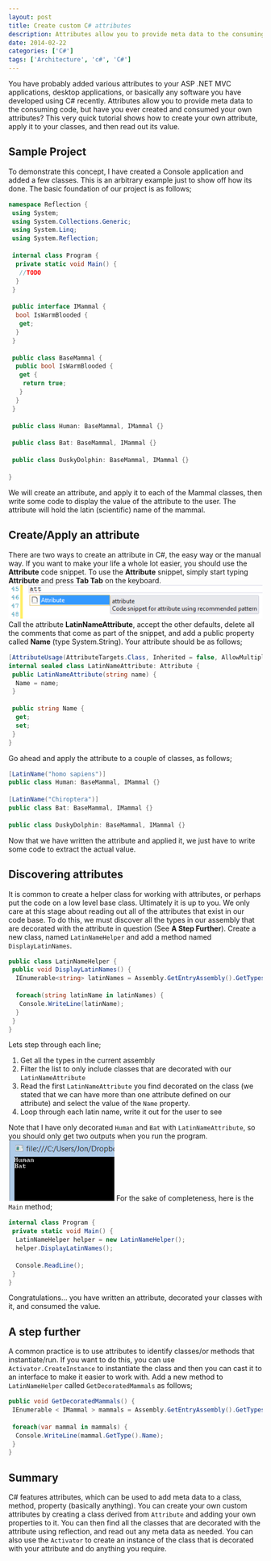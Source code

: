 ```yaml
---
layout: post
title: Create custom C# attributes
description: Attributes allow you to provide meta data to the consuming code, but have you ever created and consumed your own attributes?
date: 2014-02-22
categories: ['C#']
tags: ['Architecture', 'c#', 'C#']
---
```


You have probably added various attributes to your ASP .NET MVC applications, desktop applications, or basically any software you have developed using C# recently. Attributes allow you to provide meta data to the consuming code, but have you ever created and consumed your own attributes? This very quick tutorial shows how to create your own attribute, apply it to your classes, and then read out its value.

## Sample Project

To demonstrate this concept, I have created a Console application and added a few classes. This is an arbitrary example just to show off how its done. The basic foundation of our project is as follows;

```csharp
namespace Reflection {
 using System;
 using System.Collections.Generic;
 using System.Linq;
 using System.Reflection;

 internal class Program {
  private static void Main() {
   //TODO
  }
 }

 public interface IMammal {
  bool IsWarmBlooded {
   get;
  }
 }

 public class BaseMammal {
  public bool IsWarmBlooded {
   get {
    return true;
   }
  }
 }

 public class Human: BaseMammal, IMammal {}

 public class Bat: BaseMammal, IMammal {}

 public class DuskyDolphin: BaseMammal, IMammal {}

}
```

We will create an attribute, and apply it to each of the Mammal classes, then write some code to display the value of the attribute to the user. The attribute will hold the latin (scientific) name of the mammal.

## Create/Apply an attribute

There are two ways to create an attribute in C#, the easy way or the manual way. If you want to make your life a whole lot easier, you should use the **Attribute** code snippet. To use the **Attribute** snippet, simply start typing **Attribute** and press **Tab Tab** on the keyboard. ![Attribute Code Snippet](attributecodesnippet1.png) Call the attribute **LatinNameAttribute**, accept the other defaults, delete all the comments that come as part of the snippet, and add a public property called **Name** (type System.String). Your attribute should be as follows;

```csharp
[AttributeUsage(AttributeTargets.Class, Inherited = false, AllowMultiple = true)]
internal sealed class LatinNameAttribute: Attribute {
 public LatinNameAttribute(string name) {
  Name = name;
 }

 public string Name {
  get;
  set;
 }
}
```

Go ahead and apply the attribute to a couple of classes, as follows;

```csharp
[LatinName("homo sapiens")]
public class Human: BaseMammal, IMammal {}

[LatinName("Chiroptera")]
public class Bat: BaseMammal, IMammal {}

public class DuskyDolphin: BaseMammal, IMammal {}
```

Now that we have written the attribute and applied it, we just have to write some code to extract the actual value.

## Discovering attributes

It is common to create a helper class for working with attributes, or perhaps put the code on a low level base class. Ultimately it is up to you. We only care at this stage about reading out all of the attributes that exist in our code base. To do this, we must discover all the types in our assembly that are decorated with the attribute in question (See **A Step Further**). Create a new class, named `LatinNameHelper` and add a method named `DisplayLatinNames`.

```csharp
public class LatinNameHelper {
 public void DisplayLatinNames() {
  IEnumerable<string> latinNames = Assembly.GetEntryAssembly().GetTypes().Where(t => t.GetCustomAttributes(typeof(LatinNameAttribute), true).Any()).Select(t => ((LatinNameAttribute) t.GetCustomAttributes(typeof(LatinNameAttribute), true).First()).Name);

  foreach(string latinName in latinNames) {
   Console.WriteLine(latinName);
  }
 }
}
```

Lets step through each line;

1.  Get all the types in the current assembly
2.  Filter the list to only include classes that are decorated with our `LatinNameAttribute`
3.  Read the first `LatinNameAttribute` you find decorated on the class (we stated that we can have more than one attribute defined on our attribute) and select the value of the `Name` property.
4.  Loop through each latin name, write it out for the user to see

Note that I have only decorated `Human` and `Bat` with `LatinNameAttribute`, so you should only get two outputs when you run the program. ![Screenshot of attribute names](screenshot1.png) For the sake of completeness, here is the `Main` method;

```csharp
internal class Program {
 private static void Main() {
  LatinNameHelper helper = new LatinNameHelper();
  helper.DisplayLatinNames();

  Console.ReadLine();
 }
}
```

Congratulations... you have written an attribute, decorated your classes with it, and consumed the value.

## A step further

A common practice is to use attributes to identify classes/or methods that instantiate/run. If you want to do this, you can use `Activator.CreateInstance` to instantiate the class and then you can cast it to an interface to make it easier to work with. Add a new method to `LatinNameHelper` called `GetDecoratedMammals` as follows;

```csharp
public void GetDecoratedMammals() {
 IEnumerable < IMammal > mammals = Assembly.GetEntryAssembly().GetTypes().Where(t => t.GetCustomAttributes(typeof(LatinNameAttribute), true).Any()).Select(t => (IMammal) Activator.CreateInstance(t));

 foreach(var mammal in mammals) {
  Console.WriteLine(mammal.GetType().Name);
 }
}
```

## Summary

C# features attributes, which can be used to add meta data to a class, method, property (basically anything). You can create your own custom attributes by creating a class derived from `Attribute` and adding your own properties to it. You can then find all the classes that are decorated with the attribute using reflection, and read out any meta data as needed. You can also use the `Activator` to create an instance of the class that is decorated with your attribute and do anything you require.
